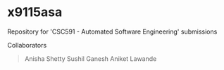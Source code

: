 # x9115asa
Repository for 'CSC591 - Automated Software Engineering' submissions

Collaborators
> Anisha Shetty
> Sushil Ganesh
> Aniket Lawande
